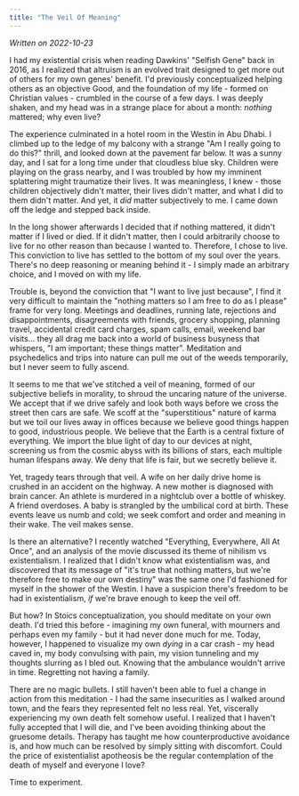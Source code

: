 ```yaml
---
title: "The Veil Of Meaning"
---
```


_Written on 2022-10-23_

I had my existential crisis when reading Dawkins' "Selfish Gene" back in 2016, as I realized that altruism is an evolved trait designed to get more out of others for my own genes' benefit. I'd previously conceptualized helping others as an objective Good, and the foundation of my life - formed on Christian values - crumbled in the course of a few days. I was deeply shaken, and my head was in a strange place for about a month: _nothing_ mattered; why even live? 

The experience culminated in a hotel room in the Westin in Abu Dhabi. I climbed up to the ledge of my balcony with a strange "Am I really going to do this?" thrill, and looked down at the pavement far below. It was a sunny day, and I sat for a long time under that cloudless blue sky. Children were playing on the grass nearby, and I was troubled by how my imminent splattering might traumatize their lives. It was meaningless, I knew - those children objectively didn't matter, their lives didn't matter, and what I did to them didn't matter. And yet, it _did_ matter subjectively to me. I came down off the ledge and stepped back inside.

In the long shower afterwards I decided that if nothing mattered, it didn't matter if I lived or died. If it didn't matter, then I could arbitrarily choose to live for no other reason than because I wanted to. Therefore, I chose to live. This conviction to live has settled to the bottom of my soul over the years. There's no deep reasoning or meaning behind it - I simply made an arbitrary choice, and I moved on with my life.

Trouble is, beyond the conviction that "I want to live just because", I find it very difficult to maintain the "nothing matters so I am free to do as I please" frame for very long. Meetings and deadlines, running late, rejections and disappointments, disagreements with friends, grocery shopping, planning travel, accidental credit card charges, spam calls, email, weekend bar visits... they all drag me back into a world of business busyness that whispers, "I am important; these things matter". Meditation and psychedelics and trips into nature can pull me out of the weeds temporarily, but I never seem to fully ascend.

It seems to me that we've stitched a veil of meaning, formed of our subjective beliefs in morality, to shroud the uncaring nature of the universe. We accept that if we drive safely and look both ways before we cross the street then cars are safe. We scoff at the "superstitious" nature of karma but we toil our lives away in offices because we believe good things happen to good, industrious people. We believe that the Earth is a central fixture of everything. We import the blue light of day to our devices at night, screening us from the cosmic abyss with its billions of stars, each multiple human lifespans away. We deny that life is fair, but we secretly believe it.

Yet, tragedy tears through that veil. A wife on her daily drive home is crushed in an accident on the highway. A new mother is diagnosed with brain cancer. An athlete is murdered in a nightclub over a bottle of whiskey. A friend overdoses. A baby is strangled by the umbilical cord at birth. These events leave us numb and cold; we seek comfort and order and meaning in their wake. The veil makes sense.

Is there an alternative? I recently watched "Everything, Everywhere, All At Once", and an analysis of the movie discussed its theme of nihilism vs existentialism. I realized that I didn't know what existentialism was, and discovered that its message of "it's true that nothing matters, but we're therefore free to make our own destiny" was the same one I'd fashioned for myself in the shower of the Westin. I have a suspicion there's freedom to be had in existentialism, _if_ we're brave enough to keep the veil off.

But how? In Stoics conceptualization, you should meditate on your own death. I'd tried this before - imagining my own funeral, with mourners and perhaps even my family - but it had never done much for me. Today, however, I happened to visualize my own _dying_ in a car crash - my head caved in, my body convulsing with pain, my vision tunneling and my thoughts slurring as I bled out. Knowing that the ambulance wouldn't arrive in time. Regretting not having a family.

There are no magic bullets. I still haven't been able to fuel a change in action from this meditation - I had the same insecurities as I walked around town, and the fears they represented felt no less real. Yet, viscerally experiencing my own death felt somehow useful. I realized that I haven't fully accepted that I will die, and I've been avoiding thinking about the gruesome details. Therapy has taught me how counterproductive avoidance is, and how much can be resolved by simply sitting with discomfort. Could the price of existentialist apotheosis be the regular contemplation of the death of myself and everyone I love? 

Time to experiment.
